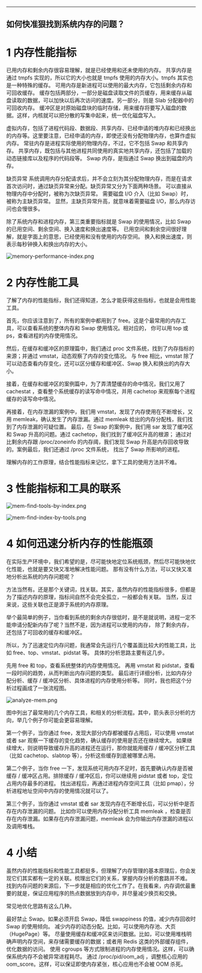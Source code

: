 
---
如何快准狠找到系统内存的问题？
---

# 1 内存性能指标

已用内存和剩余内存很容易理解，就是已经使用和还未使用的内存。
共享内存是通过 tmpfs 实现的，所以它的大小也就是 tmpfs 使用的内存大小。tmpfs 其实也是一种特殊的缓存。
可用内存是新进程可以使用的最大内存，它包括剩余内存和可回收缓存。
缓存包括两部分，一部分是磁盘读取文件的页缓存，用来缓存从磁盘读取的数据，可以加快以后再次访问的速度。另一部分，则是 Slab 分配器中的可回收内存。
缓冲区是对原始磁盘块的临时存储，用来缓存将要写入磁盘的数据。这样，内核就可以把分散的写集中起来，统一优化磁盘写入。

虚拟内存，包括了进程代码段、数据段、共享内存、已经申请的堆内存和已经换出的内存等。这里要注意，已经申请的内存，即使还没有分配物理内存，也算作虚拟内存。
常驻内存是进程实际使用的物理内存，不过，它不包括 Swap 和共享内存。
共享内存，既包括与其他进程共同使用的真实地共享内存，还包括了加载的动态链接库以及程序的代码段等。
Swap 内存，是指通过 Swap 换出到磁盘的内存。

缺页异常
系统调用内存分配请求后，并不会立刻为其分配物理内存，而是在请求首次访问时，通过缺页异常来分配。缺页异常又分为下面两种场景。
可以直接从物理内存中分配时，被称为次缺页异常。
需要磁盘 I/O 介入（比如 Swap）时，被称为主缺页异常。
显然，主缺页异常升高，就意味着需要磁盘 I/O，那么内存访问也会慢很多。

除了系统内存和进程内存，第三类重要指标就是 Swap 的使用情况，比如 Swap 的已用空间、剩余空间、换入速度和换出速度等。
已用空间和剩余空间很好理解，就是字面上的意思，已经使用和没有使用的内存空间。
换入和换出速度，则表示每秒钟换入和换出内存的大小。





![memory-performance-index.png](images%2Fmemory-performance-index.png)





# 2 内存性能工具

了解了内存的性能指标，我们还得知道，怎么才能获得这些指标，也就是会用性能工具。

首先，你应该注意到了，所有的案例中都用到了 free。这是个最常用的内存工具，可以查看系统的整体内存和 Swap 使用情况。相对应的，
你可以用 top 或 ps，查看进程的内存使用情况。

然后，在缓存和缓冲区的原理篇中，我们通过 proc 文件系统，找到了内存指标的来源；并通过 vmstat，动态观察了内存的变化情况。
与 free 相比，vmstat 除了可以动态查看内存变化，还可以区分缓存和缓冲区、Swap 换入和换出的内存大小。

接着，在缓存和缓冲区的案例篇中，为了弄清楚缓存的命中情况，我们又用了 cachestat ，查看整个系统缓存的读写命中情况，并用
cachetop 来观察每个进程缓存的读写命中情况。

再接着，在内存泄漏的案例中，我们用 vmstat，发现了内存使用在不断增长，又用 memleak，确认发生了内存泄漏。通过 memleak 
给出的内存分配栈，我们找到了内存泄漏的可疑位置。
最后，在 Swap 的案例中，我们用 sar 发现了缓冲区和 Swap 升高的问题。通过 cachetop，我们找到了缓冲区升高的根源；
通过对比剩余内存跟 /proc/zoneinfo 的内存阈，我们发现 Swap 升高是内存回收导致的。案例最后，我们还通过 /proc 文件系统，
找出了 Swap 所影响的进程。

理解内存的工作原理，结合性能指标来记忆，拿下工具的使用方法并不难。

# 3 性能指标和工具的联系





![mem-find-tools-by-index.png](images%2Fmem-find-tools-by-index.png)





![mem-find-index-by-tools.png](images%2Fmem-find-index-by-tools.png)






# 4 如何迅速分析内存的性能瓶颈

在实际生产环境中，我们希望的是，尽可能快地定位系统瓶颈，然后尽可能快地优化性能，也就是要又快又准地解决性能问题。
那有没有什么方法，可以又快又准地分析出系统的内存问题呢？

方法当然有。还是那个关键词，找关联。其实，虽然内存的性能指标很多，但都是为了描述内存的原理，指标间自然不会完全孤立，一般都会有关联。
当然，反过来说，这些关联也正是源于系统的内存原理。

举个最简单的例子，当你看到系统的剩余内存很低时，是不是就说明，进程一定不能申请分配新内存了呢？当然不是，因为进程可以使用的内存，
除了剩余内存，还包括了可回收的缓存和缓冲区。

所以，为了迅速定位内存问题，我通常会先运行几个覆盖面比较大的性能工具，比如 free、top、vmstat、pidstat 等。
具体的分析思路主要有这几步。

先用 free 和 top，查看系统整体的内存使用情况。
再用 vmstat 和 pidstat，查看一段时间的趋势，从而判断出内存问题的类型。
最后进行详细分析，比如内存分配分析、缓存 / 缓冲区分析、具体进程的内存使用分析等。
同时，我也把这个分析过程画成了一张流程图。





![analyze-mem.png](images%2Fanalyze-mem.png)





图中列出了最常用的几个内存工具，和相关的分析流程。其中，箭头表示分析的方向，举几个例子你可能会更容易理解。

第一个例子，当你通过 free，发现大部分内存都被缓存占用后，可以使用 vmstat 或者 sar 观察一下缓存的变化趋势，确认缓存的使用是否还在继续增大。
如果继续增大，则说明导致缓存升高的进程还在运行，那你就能用缓存 / 缓冲区分析工具（比如 cachetop、slabtop 等），分析这些缓存到底被哪里占用。

第二个例子，当你 free 一下，发现系统可用内存不足时，首先要确认内存是否被缓存 / 缓冲区占用。排除缓存 / 缓冲区后，你可以继续用
pidstat 或者 top，定位占用内存最多的进程。
找出进程后，再通过进程内存空间工具（比如 pmap），分析进程地址空间中内存的使用情况就可以了。

第三个例子，当你通过 vmstat 或者 sar 发现内存在不断增长后，可以分析中是否存在内存泄漏的问题。
比如你可以使用内存分配分析工具 memleak ，检查是否存在内存泄漏。如果存在内存泄漏问题，memleak 会为你输出内存泄漏的进程以及调用堆栈。


# 4 小结
虽然内存的性能指标和性能工具都挺多，但理解了内存管理的基本原理后，你会发现它们其实都有一定的关联。梳理出它们的关系，掌握内存分析的套路并不难。
找到内存问题的来源后，下一步就是相应的优化工作了。在我看来，内存调优最重要的就是，保证应用程序的热点数据放到内存中，并尽量减少换页和交换。

常见地优化思路有这么几种。

最好禁止 Swap。如果必须开启 Swap，降低 swappiness 的值，减少内存回收时 Swap 的使用倾向。
减少内存的动态分配。比如，可以使用内存池、大页（HugePage）等。
尽量使用缓存和缓冲区来访问数据。比如，可以使用堆栈明确声明内存空间，来存储需要缓存的数据；或者用 Redis 这类的外部缓存组件，优化数据的访问。
使用 cgroups 等方式限制进程的内存使用情况。这样，可以确保系统内存不会被异常进程耗尽。
通过 /proc/pid/oom_adj ，调整核心应用的 oom_score。这样，可以保证即使内存紧张，核心应用也不会被 OOM 杀死。